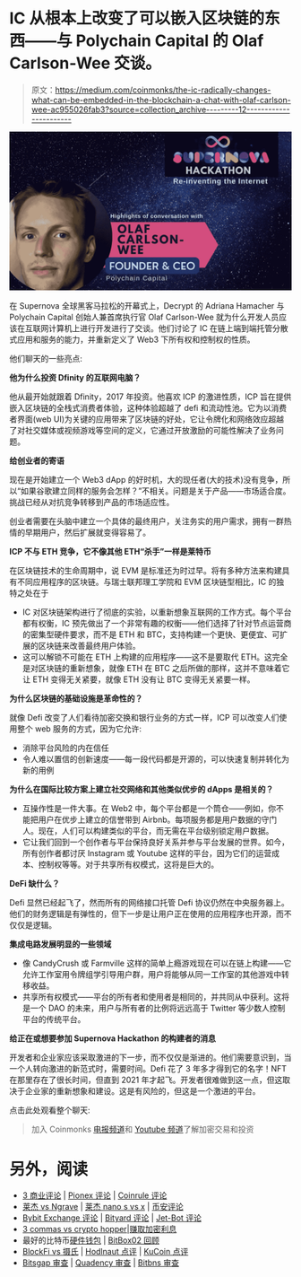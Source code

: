 # IC 从根本上改变了可以嵌入区块链的东西——与 Polychain Capital 的 Olaf Carlson-Wee 交谈。

> 原文：<https://medium.com/coinmonks/the-ic-radically-changes-what-can-be-embedded-in-the-blockchain-a-chat-with-olaf-carlson-wee-ac955026fab3?source=collection_archive---------12----------------------->

![](img/bebb5aeb933d4019b2d9cbd8a8bfbb6f.png)

在 Supernova 全球黑客马拉松的开幕式上，Decrypt 的 Adriana Hamacher 与 Polychain Capital 创始人兼首席执行官 Olaf Carlson-Wee 就为什么开发人员应该在互联网计算机上进行开发进行了交谈。他们讨论了 IC 在链上端到端托管分散式应用和服务的能力，并重新定义了 Web3 下所有权和控制权的性质。

他们聊天的一些亮点:

**他为什么投资 Dfinity 的互联网电脑？**

他从最开始就跟着 Dfinity，2017 年投资。他喜欢 ICP 的激进性质，ICP 旨在提供嵌入区块链的全栈式消费者体验，这种体验超越了 defi 和流动性池。它为以消费者界面(web UI)为关键的应用带来了区块链的好处，它让令牌化和网络效应超越了对社交媒体或视频游戏等空间的定义，它通过开放激励的可能性解决了业务问题。

**给创业者的寄语**

现在是开始建立一个 Web3 dApp 的好时机，大的现任者(大的技术)没有竞争，所以“如果谷歌建立同样的服务会怎样？”不相关。问题是关于产品——市场适合度。挑战已经从对抗竞争转移到产品的市场适应性。

创业者需要在头脑中建立一个具体的最终用户，关注务实的用户需求，拥有一群热情的早期用户，然后扩展就变得容易了。

**ICP 不与 ETH 竞争，它不像其他 ETH“杀手”一样是莱特币**

在区块链技术的生命周期中，说 EVM 是标准还为时过早。将有多种方法来构建具有不同应用程序的区块链。与瑞士联邦理工学院和 EVM 区块链型相比，IC 的独特之处在于

*   IC 对区块链架构进行了彻底的实验，以重新想象互联网的工作方式。每个平台都有权衡，IC 预先做出了一个非常有趣的权衡——他们选择了针对节点运营商的密集型硬件要求，而不是 ETH 和 BTC，支持构建一个更快、更便宜、可扩展的区块链来改善最终用户体验。
*   这可以解锁不可能在 ETH 上构建的应用程序——这不是要取代 ETH。这完全是对区块链的重新想象，就像 ETH 在 BTC 之后所做的那样，这并不意味着它让 ETH 变得无关紧要，就像 ETH 没有让 BTC 变得无关紧要一样。

**为什么区块链的基础设施是革命性的？**

就像 Defi 改变了人们看待加密交换和银行业务的方式一样，ICP 可以改变人们使用整个 web 服务的方式，因为它允许:

*   消除平台风险的内在信任
*   令人难以置信的创新速度——每一段代码都是开源的，可以快速复制并转化为新的用例

**为什么在国际比较方案上建立社交网络和其他类似优步的 dApps 是相关的？**

*   互操作性是一件大事。在 Web2 中，每个平台都是一个筒仓——例如，你不能把用户在优步上建立的信誉带到 Airbnb。每项服务都是用户数据的守门人。现在，人们可以构建类似的平台，而无需在平台级别锁定用户数据。
*   它让我们回到一个创作者与平台保持良好关系并参与平台发展的世界。如今，所有创作者都讨厌 Instagram 或 Youtube 这样的平台，因为它们的运营成本、控制权等等。对于共享所有权模式，这将是巨大的。

**DeFi 缺什么？**

Defi 显然已经起飞了，然而所有的网络接口托管 Defi 协议仍然在中央服务器上。他们的财务逻辑是有弹性的，但下一步是让用户正在使用的应用程序也开源，而不仅仅是逻辑。

**集成电路发展明显的一些领域**

*   像 CandyCrush 或 Farmville 这样的简单上瘾游戏现在可以在链上构建——它允许工作室用令牌组学引导用户群，用户将能够从同一工作室的其他游戏中转移收益。
*   共享所有权模式——平台的所有者和使用者是相同的，并共同从中获利。这将是一个 DAO 的未来，用户与所有者的比例将远远高于 Twitter 等少数人控制平台的传统平台。

**给正在或想要参加 Supernova Hackathon 的构建者的消息**

开发者和企业家应该采取激进的下一步，而不仅仅是渐进的。他们需要意识到，当一个人转向激进的新范式时，需要时间。Defi 花了 3 年多才得到它的名字！NFT 在那里存在了很长时间，但直到 2021 年才起飞。开发者很难做到这一点，但这取决于企业家的重新想象和建设。这是有风险的，但这是一个激进的平台。

点击此处观看整个聊天:

> 加入 Coinmonks [电报频道](https://t.me/coincodecap)和 [Youtube 频道](https://www.youtube.com/c/coinmonks/videos)了解加密交易和投资

# 另外，阅读

*   [3 商业评论](/coinmonks/3commas-review-an-excellent-crypto-trading-bot-2020-1313a58bec92) | [Pionex 评论](https://coincodecap.com/pionex-review-exchange-with-crypto-trading-bot) | [Coinrule 评论](/coinmonks/coinrule-review-2021-a-beginner-friendly-crypto-trading-bot-daf0504848ba)
*   [莱杰 vs Ngrave](/coinmonks/ledger-vs-ngrave-zero-7e40f0c1d694) | [莱杰 nano s vs x](/coinmonks/ledger-nano-s-vs-x-battery-hardware-price-storage-59a6663fe3b0) | [币安评论](/coinmonks/binance-review-ee10d3bf3b6e)
*   [Bybit Exchange 评论](/coinmonks/bybit-exchange-review-dbd570019b71) | [Bityard 评论](https://coincodecap.com/bityard-reivew) | [Jet-Bot 评论](https://coincodecap.com/jet-bot-review)
*   [3 commas vs crypto hopper](/coinmonks/3commas-vs-pionex-vs-cryptohopper-best-crypto-bot-6a98d2baa203)|[赚取加密利息](/coinmonks/earn-crypto-interest-b10b810fdda3)
*   最好的比特币[硬件钱包](/coinmonks/hardware-wallets-dfa1211730c6) | [BitBox02 回顾](/coinmonks/bitbox02-review-your-swiss-bitcoin-hardware-wallet-c36c88fff29)
*   [BlockFi vs 摄氏](/coinmonks/blockfi-vs-celsius-vs-hodlnaut-8a1cc8c26630) | [Hodlnaut 点评](/coinmonks/hodlnaut-review-best-way-to-hodl-is-to-earn-interest-on-your-bitcoin-6658a8c19edf) | [KuCoin 点评](https://coincodecap.com/kucoin-review)
*   [Bitsgap 审查](/coinmonks/bitsgap-review-a-crypto-trading-bot-that-makes-easy-money-a5d88a336df2) | [Quadency 审查](/coinmonks/quadency-review-a-crypto-trading-automation-platform-3068eaa374e1) | [Bitbns 审查](/coinmonks/bitbns-review-38256a07e161)